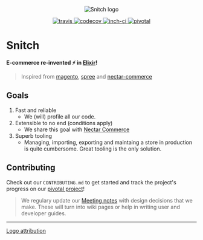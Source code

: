 <p align="center">
    <img alt="Snitch logo" title="Snitch Logo" src="http://getdrawings.com/image/golden-snitch-drawing-59.jpg">
</p>
<p align="center">
  <a href="https://travis-ci.org/aviabird/snitch">
    <img src="https://travis-ci.org/aviabird/snitch.svg?branch=develop" alt="travis" title="build-status"/>
  </a>
  <a href="https://codecov.io/gh/aviabird/snitch">
    <img src="https://codecov.io/gh/aviabird/snitch/branch/develop/graph/badge.svg" alt="codecov" title="coverage-status"/>
  </a>
  <a href="http://inch-ci.org/github/aviabird/snitch">
    <img src="http://inch-ci.org/github/aviabird/snitch.svg" alt="inch-ci" title="doc-status"/>
  </a>
  <a href="https://www.pivotaltracker.com/n/projects/2149807">
    <img src="http://res.cloudinary.com/zeus999/image/upload/c_limit,h_1041,w_1487/v1486457388/Yatrum%20Logo/pt-badge_ss3dyt.svg" alt="pivotal" title="project-tracker"/>
  </a>
</p>

# Snitch
**E-commerce re-invented :zap: in [Elixir][elixir]!**
> Inspired from [magento][magento], [spree][spree] and [nectar-commerce][nectar]

[magento]: https://github.com/magento/magento2
[spree]: https://github.com/spree/spree
[nectar]: https://github.com/vinsol/nectarcommerce

## Goals

1. Fast and reliable
   - We (will) profile all our code.
2. Extensible to no end (conditions apply)
   - We share this goal with [Nectar Commerce][nectar]
3. Superb tooling
   - Managing, importing, exporting and maintaing a store in production is quite
     cumbersome. Great tooling is the only solution.

## Contributing

Check out our `CONTRIBUTING.md` to get started and track the project's progress
on our [pivotal project][pivotal]!

> We regulary update our [Meeting notes][mom] with design decisions that we
> make. These will turn into wiki pages or help in writing user and developer
> guides.

[pivotal]: https://www.pivotaltracker.com/n/projects/2149807
[mom]: https://docs.google.com/document/d/15aNtYfPDKtdctC6KPLgW1BNN8I6EoBA-Q9KYqymt7gA/edit?usp=sharing
[elixir]: http://elixir-lang.org/

----

[Logo attribution](http://getdrawings.com/golden-snitch-drawing)
